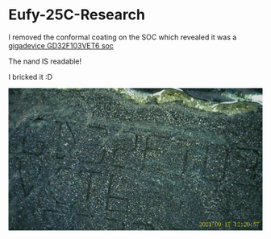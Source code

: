 # Eufy-25C-Research
I removed the conformal coating on the SOC which revealed it was a [gigadevice GD32F103VET6  soc](https://www.gigadevice.com/microcontroller/gd32f103vet6/)

The nand IS readable!

I bricked it :D

![SOC Shot](/images/SOCShot.JPG)
